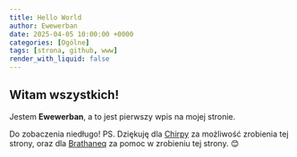 ```yaml
---
title: Hello World
author: Ewewerban
date: 2025-04-05 10:00:00 +0000
categories: [Ogólne]
tags: [strona, github, www]
render_with_liquid: false
---
```


## Witam wszystkich!
Jestem **Ewewerban**, a to jest pierwszy wpis na mojej stronie.


Do zobaczenia niedługo!
PS. Dziękuję dla [Chirpy](https://chirpy.cotes.page/) za możliwość zrobienia tej strony, oraz dla [Brathaneq](https://brathaneq.github.io/) za pomoc w zrobieniu tej strony. 😊
